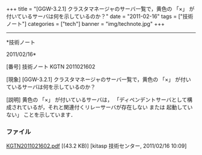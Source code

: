 ﻿+++
title = "[GGW-3.2.1] クラスタマネージャのサーバ一覧で，黄色の 「×」 が付いているサーバは何を示しているのか？"
date = "2011-02-16"
tags = ["技術ノート"]
categories = ["tech"]
banner = "img/technote.jpg"
+++

-----------------------------------------------------------------------------------------------------------------------------

*技術ノート

2011/02/16*


[番号]
技術ノート KGTN 2011021602

[現象]
[GGW-3.2.1] クラスタマネージャのサーバ一覧で，黄色の 「×」
が付いているサーバは何を示しているのか？

[説明]
黄色の 「×」 が付いているサーバは，
「ディペンデントサーバとして構成されているが，それと関連付くリレーサーバが存在しない
または 起動していない」 ことを示しています．


### ファイル

 
 


[KGTN2011021602.pdf](http://techreport.kitasp.net/attachments/download/484/KGTN2011021602.pdf)
 [(43.2 KB)] [kitasp 技術センター, 2011/02/16
10:09]


 


 

